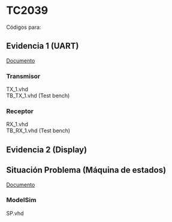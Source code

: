 # TC2039
Códigos para: 

## Evidencia 1 (UART)
[Documento](https://docs.google.com/document/d/1LgBH6j8p9efsin1VEMFGd4h-xcvb4-oKPdJXkkEIvOo/edit?usp=sharing)
### Transmisor
TX_1.vhd  
TB_TX_1.vhd  (Test bench)

### Receptor
RX_1.vhd  
TB_RX_1.vhd  (Test bench)


## Evidencia 2 (Display)
## Situación Problema (Máquina de estados)
[Documento](https://docs.google.com/document/d/1LpkeYXOEwu-cWDqjIRzKrp5zVy1uOK6nLWf9NY0bQoU/edit?usp=sharing)
### ModelSim
SP.vhd
